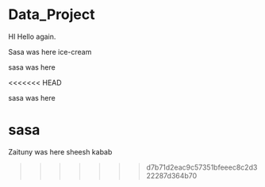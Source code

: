 # Data_Project
HI
Hello again.

Sasa was here ice-cream

sasa was here

<<<<<<< HEAD

sasa was here


sasa
=======
Zaituny was here sheesh kabab
>>>>>>> d7b71d2eac9c57351bfeeec8c2d322287d364b70
